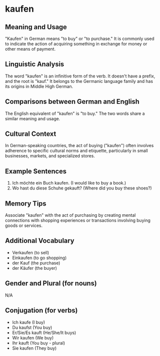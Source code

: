 # kaufen
## Meaning and Usage
"Kaufen" in German means "to buy" or "to purchase." It is commonly used to indicate the action of acquiring something in exchange for money or other means of payment.

## Linguistic Analysis
The word "kaufen" is an infinitive form of the verb. It doesn't have a prefix, and the root is "kauf." It belongs to the Germanic language family and has its origins in Middle High German.

## Comparisons between German and English
The English equivalent of "kaufen" is "to buy." The two words share a similar meaning and usage.

## Cultural Context
In German-speaking countries, the act of buying ("kaufen") often involves adherence to specific cultural norms and etiquette, particularly in small businesses, markets, and specialized stores.

## Example Sentences
1. Ich möchte ein Buch kaufen. (I would like to buy a book.)
2. Wo hast du diese Schuhe gekauft? (Where did you buy these shoes?)

## Memory Tips
Associate "kaufen" with the act of purchasing by creating mental connections with shopping experiences or transactions involving buying goods or services.

## Additional Vocabulary
- Verkaufen (to sell)
- Einkaufen (to go shopping)
- der Kauf (the purchase)
- der Käufer (the buyer)

## Gender and Plural (for nouns)
N/A

## Conjugation (for verbs)
- Ich kaufe (I buy)
- Du kaufst (You buy)
- Er/Sie/Es kauft (He/She/It buys)
- Wir kaufen (We buy)
- Ihr kauft (You buy - plural)
- Sie kaufen (They buy)